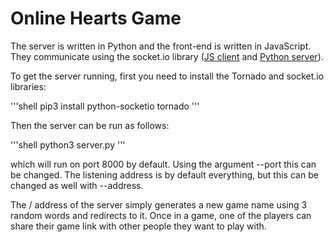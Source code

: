 Online Hearts Game
==================

The server is written in Python and the front-end is written in JavaScript. They communicate using the socket.io library ([JS client](https://github.com/socketio/socket.io-client) and [Python server](https://python-socketio.readthedocs.io/en/latest/)).

To get the server running, first you need to install the Tornado and socket.io libraries:

'''shell
pip3 install python-socketio tornado
'''

Then the server can be run as follows:

'''shell
python3 server.py
'''

which will run on port 8000 by default. Using the argument --port this can be changed. The listening address is by default everything, but this can be changed as well with --address.

The / address of the server simply generates a new game name using 3 random words and redirects to it. Once in a game, one of the players can share their game link with other people they want to play with.
